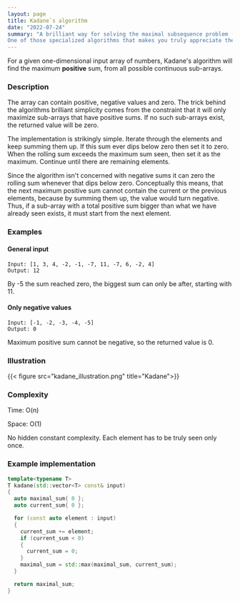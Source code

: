 ```yaml
---
layout: page
title: Kadane`s algorithm
date: "2022-07-24"
summary: "A brilliant way for solving the maximal subsequence problem (or maximal sub-array).
One of those specialized algorithms that makes you truly appreciate the genius of others'."
---
```


For a given one-dimensional input array of numbers, Kadane's algorithm will
find the maximum **positive** sum, from all possible continuous sub-arrays.

### Description

The array can contain positive, negative values and zero. The trick behind
the algorithms brilliant simplicity comes from the constraint that it will
only maximize sub-arrays that have positive sums. If no such
sub-arrays exist, the returned value will be zero.

The implementation is strikingly simple. Iterate through the elements and
keep summing them up. If this sum ever dips below zero then set it to zero.
When the rolling sum exceeds the maximum sum seen, then set it as the
maximum. Continue until there are remaining elements.

Since the algorithm isn't concerned with negative sums it can zero the
rolling sum whenever that dips below zero. Conceptually this means, that
the next maximum positive sum cannot contain the current or the previous
elements, because by summing them up, the value would turn negative. Thus,
if a sub-array with a total positive sum bigger than what we have already
seen exists, it must start from the next element.

### Examples

#### General input

```text
Input: [1, 3, 4, -2, -1, -7, 11, -7, 6, -2, 4]
Output: 12
```

By -5 the sum reached zero, the biggest sum can only be after, starting with 11.

#### Only negative values

```text
Input: [-1, -2, -3, -4, -5]
Output: 0
```

Maximum positive sum cannot be negative, so the returned value is 0.

### Illustration

{{< figure src="kadane_illustration.png" title="Kadane">}}

### Complexity

Time: O(n)

Space: O(1)

No hidden constant complexity. Each element has to be truly seen only once.

### Example implementation

```cpp
template<typename T>
T kadane(std::vector<T> const& input)
{
  auto maximal_sum{ 0 };
  auto current_sum{ 0 };

  for (const auto element : input)
  {
    current_sum += element;
    if (current_sum < 0)
    {
      current_sum = 0;
    }
    maximal_sum = std::max(maximal_sum, current_sum);
  }

  return maximal_sum;
}
```
